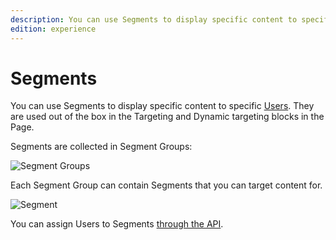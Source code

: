 ```yaml
---
description: You can use Segments to display specific content to specific Users.
edition: experience
---
```


# Segments

You can use Segments to display specific content to specific [Users](users.md).
They are used out of the box in the Targeting and Dynamic targeting blocks in the Page.

Segments are collected in Segment Groups:

![Segment Groups](admin_panel_segment_groups.png)

Each Segment Group can contain Segments that you can target content for.

![Segment](admin_panel_segment.png)

You can assign Users to Segments [through the API](segment_api.md#assigning-users).